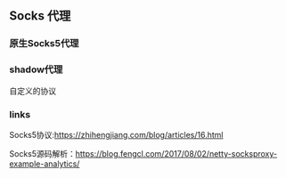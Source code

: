 ## Socks 代理

### 原生Socks5代理


### shadow代理
自定义的协议


### links
Socks5协议:https://zhihengjiang.com/blog/articles/16.html  

Socks5源码解析：https://blog.fengcl.com/2017/08/02/netty-socksproxy-example-analytics/
